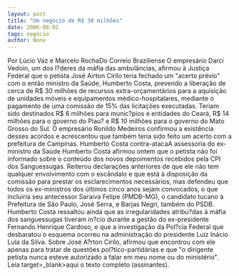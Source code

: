 ```yaml
---
layout: post
title: "Um negócio de R$ 30 milhões"
date: 2006-08-02
tags: negócio
author: None
---
```


Por Lúcio Vaz e Marcelo RochaDo Correio Braziliense
O empresário Darci Vedoin, um dos l?deres da máfia das ambulâncias, afirmou à Justiça Federal que o petista José Airton Cirilo teria fechado um \"acerto prévio\" com o então ministro da Saúde, Humberto Costa, prevendo a liberação de cerca de R$ 30 milhões de recursos extra-orçamentários para a aquisição de unidades móveis e equipamentos médico-hospitalares, mediante o pagamento de uma comissão de 15% das licitações executadas. 
Teriam sido destinados R$ 6 milhões para munic?pios e entidades do Ceará, R$ 14 milhões para o governo do Piau? e R$ 10 milhões para o governo do Mato Grosso do Sul. 
O empresário Ronildo Medeiros confirmou a existência desses acordos e acrescentou que também teria sido feito um acerto com a prefeitura de Campinas. 
Humberto Costa contra-atacaA assessoria do ex-ministro da Saúde Humberto Costa afirmou ontem que o petista não foi informado sobre o conteúdo dos novos depoimentos recebidos pela CPI dos Sanguessugas. 
Reiterou declarações anteriores de que ele não tem qualquer envolvimento com o escândalo e que está à disposição da comissão para prestar os esclarecimentos necessários, mas defendeu que todos os ex-ministros dos últimos cinco anos sejam convocados, o que incluiria seu antecessor Saraiva Felipe (PMDB-MG), o candidato tucano à Prefeitura de São Paulo, José Serra, e Barjas Negri, também do PSDB. Humberto Costa ressaltou ainda que as irregularidades atribu?das à máfia dos sanguessugas tiveram in?cio durante a gestão do ex-presidente Fernando Henrique Cardoso, e que a investigação da Pol?cia Federal que desbaratou o esquema ocorreu na administração do presidente Luiz Inácio Lula da Silva. 
Sobre José A?rton Cirilo, afirmou que encontrou com ele apenas para tratar de questões pol?tico-partidárias e que \"o dirigente petista nunca esteve autorizado a falar em meu nome ou do ministério\". Leia 
 target=_blank>aqui o texto completo (assinantes). 
